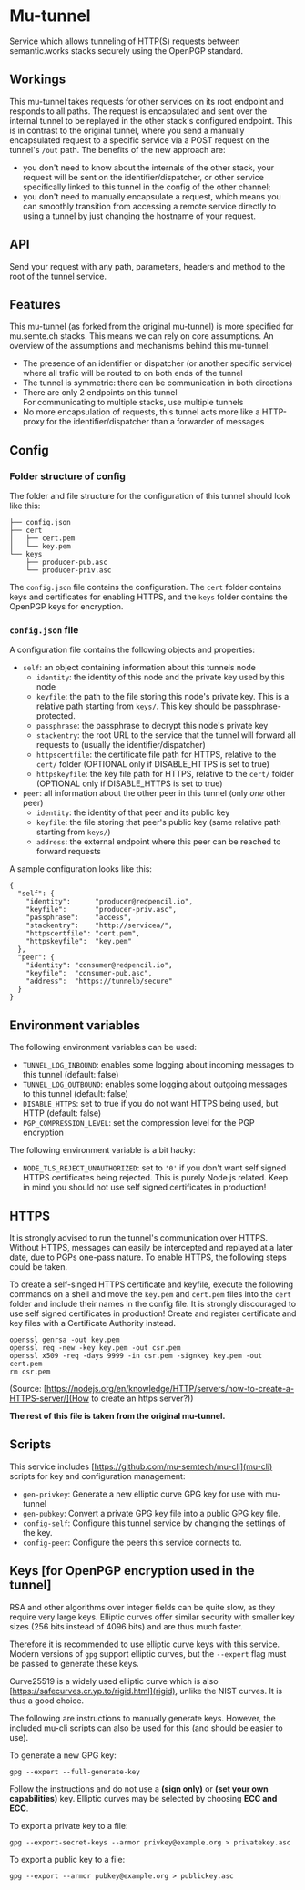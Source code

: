 # Mu-tunnel

Service which allows tunneling of HTTP(S) requests between semantic.works stacks securely using the OpenPGP standard.

## Workings

This mu-tunnel takes requests for other services on its root endpoint and responds to all paths. The request is encapsulated and sent over the internal tunnel to be replayed in the other stack's configured endpoint. This is in contrast to the original tunnel, where you send a manually encapsulated request to a specific service via a POST request on the tunnel's `/out` path. The benefits of the new approach are:

* you don't need to know about the internals of the other stack, your request will be sent on the identifier/dispatcher, or other service specifically linked to this tunnel in the config of the other channel;
* you don't need to manually encapsulate a request, which means you can smoothly transition from accessing a remote service directly to using a tunnel by just changing the hostname of your request.

## API

Send your request with any path, parameters, headers and method to the root of the tunnel service.

## Features

This mu-tunnel (as forked from the original mu-tunnel) is more specified for mu.semte.ch stacks. This means we can rely on core assumptions. An overview of the assumptions and mechanisms behind this mu-tunnel:

*	The presence of an identifier or dispatcher (or another specific service) where all trafic will be routed to on both ends of the tunnel
*	The tunnel is symmetric: there can be communication in both directions
*	There are only 2 endpoints on this tunnel  
	For communicating to multiple stacks, use multiple tunnels
*	No more encapsulation of requests, this tunnel acts more like a HTTP-proxy for the identifier/dispatcher than a forwarder of messages

## Config

### Folder structure of config

The folder and file structure for the configuration of this tunnel should look like this:

```
├── config.json
├── cert
│   ├── cert.pem
│   └── key.pem
└── keys
    ├── producer-pub.asc
    └── producer-priv.asc
```
  
The `config.json` file contains the configuration. The `cert` folder contains keys and certificates for enabling HTTPS, and the `keys` folder contains the OpenPGP keys for encryption.

### `config.json` file

A configuration file contains the following objects and properties:

* `self`: an object containing information about this tunnels node
  * `identity`: the identity of this node and the private key used by this node
  * `keyfile`: the path to the file storing this node's private key. This is a relative path starting from `keys/`. This key should be passphrase-protected.
  * `passphrase`: the passphrase to decrypt this node's private key
  * `stackentry`: the root URL to the service that the tunnel will forward all requests to (usually the identifier/dispatcher)
  * `httpscertfile`: the certificate file path for HTTPS, relative to the `cert/` folder (OPTIONAL only if DISABLE_HTTPS is set to true)
  * `httpskeyfile`: the key file path for HTTPS, relative to the `cert/` folder (OPTIONAL only if DISABLE_HTTPS is set to true)
* `peer`: all information about the other peer in this tunnel (only *one* other peer)
  * `identity`: the identity of that peer and its public key
  * `keyfile`: the file storing that peer's public key (same relative path starting from `keys/`)
  * `address`: the external endpoint where this peer can be reached to forward requests

A sample configuration looks like this:

```
{
  "self": {
    "identity":      "producer@redpencil.io",
    "keyfile":       "producer-priv.asc",
    "passphrase":    "access",
    "stackentry":    "http://servicea/",
    "httpscertfile": "cert.pem",
    "httpskeyfile":  "key.pem"
  },
  "peer": {
    "identity": "consumer@redpencil.io",
    "keyfile":  "consumer-pub.asc",
    "address":  "https://tunnelb/secure"
  }
}
```

## Environment variables

The following environment variables can be used:

* `TUNNEL_LOG_INBOUND`: enables some logging about incoming messages to this tunnel (default: false)
* `TUNNEL_LOG_OUTBOUND`: enables some logging about outgoing messages to this tunnel (default: false)
* `DISABLE_HTTPS`: set to true if you do not want HTTPS being used, but HTTP (default: false)
* `PGP_COMPRESSION_LEVEL`: set the compression level for the PGP encryption

The following environment variable is a bit hacky:

* `NODE_TLS_REJECT_UNAUTHORIZED`: set to `'0'` if you don't want self signed HTTPS certificates being rejected. This is purely Node.js related. Keep in mind you should not use self signed certificates in production!

## HTTPS

It is strongly advised to run the tunnel's communication over HTTPS. Without HTTPS, messages can easily be intercepted and replayed at a later date, due to PGPs one-pass nature. To enable HTTPS, the following steps could be taken.

To create a self-singed HTTPS certificate and keyfile, execute the following commands on a shell and move the `key.pem` and `cert.pem` files into the `cert` folder and include their names in the config file. It is strongly discouraged to use self signed certificates in production! Create and register certificate and key files with a Certificate Authority instead.

```
openssl genrsa -out key.pem
openssl req -new -key key.pem -out csr.pem
openssl x509 -req -days 9999 -in csr.pem -signkey key.pem -out cert.pem
rm csr.pem
```
(Source: [https://nodejs.org/en/knowledge/HTTP/servers/how-to-create-a-HTTPS-server/](How to create an https server?))

**The rest of this file is taken from the original mu-tunnel.**

## Scripts

This service includes [https://github.com/mu-semtech/mu-cli](mu-cli) scripts for key and configuration management:
* `gen-privkey`: Generate a new elliptic curve GPG key for use with mu-tunnel
* `gen-pubkey`: Convert a private GPG key file into a public GPG key file.
* `config-self`: Configure this tunnel service by changing the settings of the key.
* `config-peer`: Configure the peers this service connects to.

## Keys [for OpenPGP encryption used in the tunnel]

RSA and other algorithms over integer fields can be quite slow, as they require very large keys. Elliptic curves offer similar security with smaller key sizes (256 bits instead of 4096 bits) and are thus much faster.

Therefore it is recommended to use elliptic curve keys with this service. Modern versions of `gpg` support elliptic curves, but the `--expert` flag must be passed to generate these keys.

Curve25519 is a widely used elliptic curve which is also [https://safecurves.cr.yp.to/rigid.html](rigid), unlike the NIST curves. It is thus a good choice.

The following are instructions to manually generate keys. However, the included mu-cli scripts can also be used for this (and should be easier to use).

To generate a new GPG key:

```
gpg --expert --full-generate-key
```

Follow the instructions and do not use a **(sign only)** or **(set your own capabilities)** key. Elliptic curves may be selected by choosing **ECC and ECC**.

To export a private key to a file:

```
gpg --export-secret-keys --armor privkey@example.org > privatekey.asc
```

To export a public key to a file:

```
gpg --export --armor pubkey@example.org > publickey.asc
```

